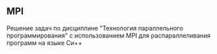 ## MPI
Решение задач по дисциплине "Технология параллельного программирования" с использованием MPI для распараллеливания программ на языке Си++
